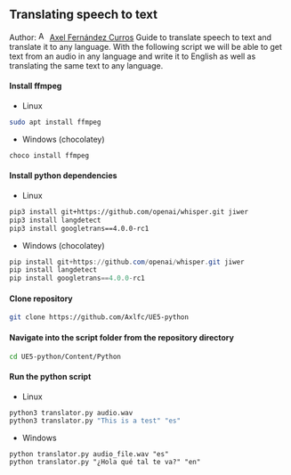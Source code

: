 ## Translating speech to text

Author: [<img src="https://nott-gaming.github.io/assets/images/Axel_agent.png" alt="Axel" width="16" height="16">](https://nott-gaming.github.io/aboutus#AXEL) [Axel Fernández Curros](https://nott-gaming.github.io/aboutus#AXEL)
Guide to translate speech to text and translate it to any language.
With the following script we will be able to get text from an audio in any language and write it to English as well as translating the same text to any language.

#### Install ffmpeg
* Linux
```bash
sudo apt install ffmpeg
```
* Windows (chocolatey)
```powershell
choco install ffmpeg
```

#### Install python dependencies
* Linux
```bash
pip3 install git+https://github.com/openai/whisper.git jiwer
pip3 install langdetect
pip3 install googletrans==4.0.0-rc1
```
* Windows (chocolatey)
```powershell
pip install git+https://github.com/openai/whisper.git jiwer
pip install langdetect
pip install googletrans==4.0.0-rc1
```

#### Clone repository
```bash
git clone https://github.com/Axlfc/UE5-python
```

#### Navigate into the script folder from the repository directory
```bash
cd UE5-python/Content/Python
```

#### Run the python script
* Linux
```bash
python3 translator.py audio.wav
python3 translator.py "This is a test" "es"
```
* Windows
```windows
python translator.py audio_file.wav "es"
python translator.py "¿Hola qué tal te va?" "en"
```